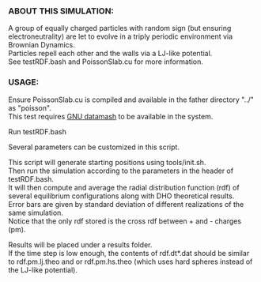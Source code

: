 ### ABOUT THIS SIMULATION:

A group of equally charged particles with random sign (but ensuring electroneutrality) are let to evolve in a triply periodic environment via Brownian Dynamics.  
Particles repell each other and the walls via a LJ-like potential.  
See testRDF.bash and PoissonSlab.cu for more information.  

### USAGE:

Ensure PoissonSlab.cu is compiled and available in the father directory "../" as "poisson".  
This test requires [GNU datamash](https://www.gnu.org/software/datamash/) to be available in the system.  

Run testRDF.bash  

Several parameters can be customized in this script.  

This script will generate starting positions using tools/init.sh.  
Then run the simulation according to the parameters in the header of testRDF.bash.  
It will then compute and average the radial distribution function (rdf) of several equilibrium configurations along with DHO theoretical results.  
Error bars are given by standard deviation of different realizations of the same simulation.   
Notice that the only rdf stored is the cross rdf between + and - charges (pm).   

Results will be placed under a results folder.  
If the time step is low enough, the contents of rdf.dt*.dat should be similar to rdf.pm.lj.theo and or rdf.pm.hs.theo (which uses hard spheres instead of the LJ-like potential).  

